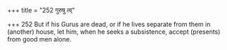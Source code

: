 +++
title = "252 गुरुषु त्व्"

+++
252	But if his Gurus are dead, or if he lives separate from them in (another) house, let him, when he seeks a subsistence, accept (presents) from good men alone.